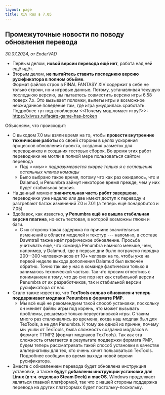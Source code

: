 ```yaml
---
layout: page
title: XIV Rus в 7.05
---
```


## Промежуточные новости по поводу обновления перевода

_30.07.2024, от EnderVAD_

* Первым делом, **новой версии перевода ещё нет**, работа над ней ещё идёт.
* Вторым делом, **не пытайтесь ставить последнюю версию русификатора в полном объёме**.\
  Формат файлов строк в FINAL FANTASY XIV содержит в себе не только строки, но и игровые данные. Потому, устанавливая текущую последнюю версию, вы пытаетесь совместить версию игры 6.58 поверх 7.x. Это вызывает поломки, вылеты игры и возможное неожиданное поведение там, где игра умудрилась сработать.\
  Подробнее тут под спойлером <<Почему мод ломает игру?>>: <https://xivrus.ru/faq#q-game-has-broken>

Объясняем, что происходит:

* С выходом 7.0 мы взяли время на то, чтобы **провести внутренние технические работы** со своей стороны в целях ускорения процессов обновления проекта, создания разметок для переводчиков и создания тестовых сборок. Во время этих работ переводчики не могли в полной мере пользоваться сайтом перевода
  * _Под <<мы>> подразумевается скорее только я с соглашения остальных членов команды_
  * Было выбрано такое время, потому что как раз ожидалось, что и Dalamud, и Penumbra займут некоторое время прежде, чем у них будет стабильная версия.
* На данный момент **значительная часть работ завершена**, переводчики уже неделю или две имеют доступ к переводу и разгребают багаж изменений 7.0 и 7.01 (а теперь ещё понадобится и 7.05)
* Вдобавок, как известно, **у Penumbra ещё не вышла стабильная версия плагина**, но есть тестовая, в которой возможны глюки и баги.
  * С их стороны такая задержка по причине значительных изменений в области моделей и текстур --- напомню, в составе Dawntrail также идёт графическое обновление. Просьба учитывать ещё, что команда Penumbra намного меньше, чем, например, у Dalamud, где в первые дни было потрачено порядка 200--300 человекочасов от 10+ человек на то, чтобы уже на первой неделе выхода дополнения Dalamud был включён обратно. Точно так же у нас в команде фактически только я занимаюсь технической частью. Так что просим отнестись с пониманием к тому, что до сих пор нет как стабильной версии Penumbra от их разработчиков, так и стабильной версии русификатора от нас.
* Стало также известно, что **TexTools сильно обновился и теперь поддерживает модпаки Penumbra в формате PMP**.
  * Мы всё ещё не рекомендуем такой способ установки, поскольку он меняет файлы игры под корень, что может вызывать проблемы, решаемые только переустановкой игры. С таким много раз сталкивались во времена, когда наш модпак был для TexTools, а не для Penumbra. К тому же одной из причин, почему мы ушли от TexTools, была сложность создания модпаков в формате TTMP2 (формат модпаков TexTools). Так как эта сложность отметается в результате поддержки формата PMP, будем теперь рассматривать такой способ установки в качестве альтернативы для тех, кто очень хочет пользоваться TexTools. Подробнее сообщим во время выхода новой версии русификатора.
* Вместе с обновлением перевода будет обновлена инструкция установки, а также **будут добавлены инструкции установки для Linux (в т.ч. отдельно Steam Deck) и macOS**. Windows продолжает являться главной платформой, так что с нашей стороны поддержка перевода на других платформах будет постольку-поскольку.